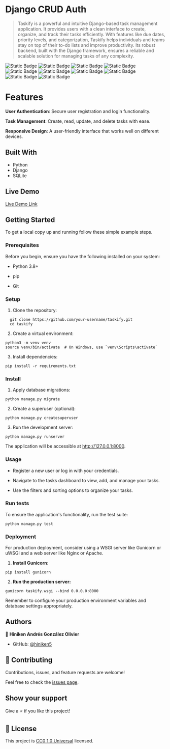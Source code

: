 # Django CRUD Auth

> Taskify is a powerful and intuitive Django-based task management application. It provides users with a clean interface to create, organize, and track their tasks efficiently. With features like due dates, priority levels, and categorization, Taskify helps individuals and teams stay on top of their to-do lists and improve productivity. Its robust backend, built with the Django framework, ensures a reliable and scalable solution for managing tasks of any complexity.

![Static Badge](https://img.shields.io/badge/git-F05032?style=for-the-badge&logo=git&logoColor=F05032&logoSize=auto&labelColor=white) ![Static Badge](https://img.shields.io/badge/github-181717?style=for-the-badge&logo=github&logoColor=181717&logoSize=auto&labelColor=white) ![Static Badge](https://img.shields.io/badge/visual%20studio%20code-007ACC?style=for-the-badge&logo=visualstudiocode&logoColor=007ACC&logoSize=auto&labelColor=white) ![Static Badge](https://img.shields.io/badge/html%205-E34F26?style=for-the-badge&logo=html5&logoColor=E34F26&logoSize=auto&labelColor=white) ![Static Badge](https://img.shields.io/badge/css%203-1572B6?style=for-the-badge&logo=css3&logoColor=1572B6&logoSize=auto&labelColor=white) ![Static Badge](https://img.shields.io/badge/postgresql-4169E1?style=for-the-badge&logo=postgresql&logoColor=4169E1&logoSize=auto&labelColor=white) ![Static Badge](https://img.shields.io/badge/mysql-4479A1?style=for-the-badge&logo=mysql&logoColor=4479A1&logoSize=auto&labelColor=white) ![Static Badge](https://img.shields.io/badge/.env-ECD53F?style=for-the-badge&logo=dotenv&logoColor=ECD53F&logoSize=auto&labelColor=black) ![Static Badge](https://img.shields.io/badge/bootstrap-7952B3?style=for-the-badge&logo=bootstrap&logoColor=7952B3&logoSize=auto&labelColor=white) ![Static Badge](https://img.shields.io/badge/python-3776AB?style=for-the-badge&logo=python&logoColor=3776AB&logoSize=auto&labelColor=white) 

# Features
**User Authentication**: Secure user registration and login functionality.

**Task Management**: Create, read, update, and delete tasks with ease.

**Responsive Design**: A user-friendly interface that works well on different devices.

## Built With

- Python
- Django
- SQLite

## Live Demo

[Live Demo Link](https://django-auth-crud-i2fl.onrender.com/)

## Getting Started

To get a local copy up and running follow these simple example steps.

### Prerequisites

Before you begin, ensure you have the following installed on your system:

- Python 3.8+

- pip

- Git

### Setup

1. Clone the repository:

```
  git clone https://github.com/your-username/taskify.git
  cd taskify
```

2. Create a virtual environment:

```
python3 -m venv venv
source venv/bin/activate  # On Windows, use `venv\Scripts\activate`
```

3. Install dependencies:

```
pip install -r requirements.txt
```

### Install

1. Apply database migrations:

```
python manage.py migrate
```

2. Create a superuser (optional):

```
python manage.py createsuperuser
```

3. Run the development server:

```
python manage.py runserver
```

The application will be accessible at http://127.0.0.1:8000.

### Usage
- Register a new user or log in with your credentials.

- Navigate to the tasks dashboard to view, add, and manage your tasks.

- Use the filters and sorting options to organize your tasks.

### Run tests

To ensure the application's functionality, run the test suite:

```
python manage.py test
```

### Deployment

For production deployment, consider using a WSGI server like Gunicorn or uWSGI and a web server like Nginx or Apache.

1. **Install Gunicorn:**

```
pip install gunicorn
```

2. **Run the production server:**

```
gunicorn taskify.wsgi --bind 0.0.0.0:8000
```

Remember to configure your production environment variables and database settings appropriately.

## Authors

👤 **Hiniken Andrés González Olivier**

- GitHub: [@hiniken5](https://github.com/hiniken5)

## 🤝 Contributing

Contributions, issues, and feature requests are welcome!

Feel free to check the [issues page](../../issues/).

## Show your support

Give a ⭐️ if you like this project!

## 📝 License

This project is [CC0 1.0 Universal](LICENSE) licensed.
